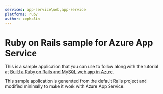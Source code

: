 ```yaml
---
services: app-service\web,app-service
platforms: ruby
author: cephalin
---
```


# Ruby on Rails sample for Azure App Service

This is a sample application that you can use to follow along with the tutorial at 
[Build a Ruby on Rails and MySQL web app in Azure](https://docs.microsoft.com/azure/app-service/containers/tutorial-ruby-mysql-app). 

This sample application is generated from the default Rails project and modified minimally to make it work with Azure App Service. 
